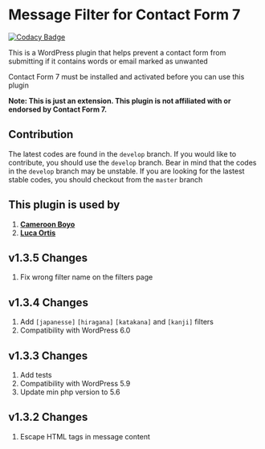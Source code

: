# Message Filter for Contact Form 7

[![Codacy Badge](https://api.codacy.com/project/badge/Grade/b5eb7be7bfb1487eabc99fcc9f625d5d)](https://app.codacy.com/gh/kofimokome/cf7-message-filter?utm_source=github.com&utm_medium=referral&utm_content=kofimokome/cf7-message-filter&utm_campaign=Badge_Grade_Settings)

This is a WordPress plugin that helps prevent a contact form from submitting if it contains words or email marked as
unwanted

Contact Form 7 must be installed and activated before you can use this plugin
<br>

<b>Note: This is just an extension. This plugin is not affiliated with or endorsed by Contact Form 7.</b>

## Contribution

The latest codes are found in the `develop` branch. If you would like to contribute, you should use the `develop`
branch. Bear in mind that the codes in the `develop` branch may be unstable. If you are looking for the lastest stable
codes, you should checkout from the `master` branch

## This plugin is used by

1. **[Cameroon Boyo](https://cameroonboyo.com)**
2. **[Luca Ortis](http://lucaortis.com/)**

## v1.3.5 Changes

1. Fix wrong filter name on the filters page


## v1.3.4 Changes

1. Add `[japanesse]` `[hiragana]` `[katakana]` and `[kanji]` filters
2. Compatibility with WordPress 6.0


## v1.3.3 Changes

1. Add tests
2. Compatibility with WordPress 5.9
3. Update min php version to 5.6

## v1.3.2 Changes

1. Escape HTML tags in message content

